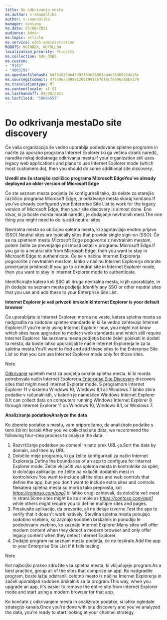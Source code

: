 ```yaml
---
title: Do odkrivanja mesta
ms.author: v-smandalika
author: v-smandalika
manager: dansimp
ms.date: 03/08/2021
audience: Admin
ms.topic: article
ms.service: o365-administration
ROBOTS: NOINDEX, NOFOLLOW
localization_priority: Priority
ms.collection: Adm_O365
ms.custom:
- "9143"
- "9005291"
ms.openlocfilehash: bdf94220de45d92f63e56501ea4e35389224d25c
ms.sourcegitcommit: 475a9eaa095812091991857df6cf6490a8bbe179
ms.translationtype: MT
ms.contentlocale: sl-SI
ms.lasthandoff: 03/08/2021
ms.locfileid: "50694557"
---
```

# <a name="do-site-discovery"></a><span data-ttu-id="5e76d-102">Do odkrivanja mesta</span><span class="sxs-lookup"><span data-stu-id="5e76d-102">Do site discovery</span></span>

<span data-ttu-id="5e76d-103">Če vaša organizacija še vedno uporablja podedovane spletne programe in načrte za uporabo programa Internet Explorer (ki ga večina strank naredi), naredite nekaj dodatnega odkrivanja mesta.</span><span class="sxs-lookup"><span data-stu-id="5e76d-103">If your organization still uses legacy web applications and plans to use Internet Explorer mode (which most customers do), then you should do some additional site discovery.</span></span>

<span data-ttu-id="5e76d-104">**Uvedli ste že starejšo različico programa Microsoft Edge**</span><span class="sxs-lookup"><span data-stu-id="5e76d-104">**You've already deployed an older version of Microsoft Edge**</span></span>

<span data-ttu-id="5e76d-105">Če ste seznam mesta podjetja že konfigurirali tako, da delate za starejšo različico programa Microsoft Edge, je odkrivanje mesta skoraj končano.</span><span class="sxs-lookup"><span data-stu-id="5e76d-105">If you've already configured your Enterprise Site List to work for the legacy version of Microsoft Edge, then your site discovery is almost done.</span></span> <span data-ttu-id="5e76d-106">Eno stvar, ki jo boste morda morali narediti, je dodajanje nevtralnih mest.</span><span class="sxs-lookup"><span data-stu-id="5e76d-106">The one thing you might need to do is add neutral sites.</span></span>

<span data-ttu-id="5e76d-107">Nevtralna mesta so običajno spletna mesta, ki zagotavljajo enotno prijavo (SSO).</span><span class="sxs-lookup"><span data-stu-id="5e76d-107">Neutral sites are typically sites that provide single sign-on (SSO).</span></span> <span data-ttu-id="5e76d-108">Če se na spletnem mestu Microsoft Edge pogovorite z nevtralnim mestom, potem želite za preverjanje pristnosti ostati v programu Microsoft Edge.</span><span class="sxs-lookup"><span data-stu-id="5e76d-108">If you go to a neutral site from Microsoft Edge, then you want to stay in Microsoft Edge to authenticate.</span></span> <span data-ttu-id="5e76d-109">Če se v načinu Internet Explorerja pogovorite z nevtralnim mestom, lahko v načinu Internet Explorerja ohranite preverjanje pristnosti.</span><span class="sxs-lookup"><span data-stu-id="5e76d-109">If you go to a neutral site in Internet Explorer mode, then you want to stay in Internet Explorer mode to authenticate.</span></span>

<span data-ttu-id="5e76d-110">Identificirajte katero koli SSO ali druga nevtralna mesta, ki jih uporabljate, in jih dodajte na seznam mesta podjetja.</span><span class="sxs-lookup"><span data-stu-id="5e76d-110">Identify any SSO or other neutral sites that you use and add these to your Enterprise Site List.</span></span>

<span data-ttu-id="5e76d-111">**Internet Explorer je vaš privzeti brskalnik**</span><span class="sxs-lookup"><span data-stu-id="5e76d-111">**Internet Explorer is your default browser**</span></span>

<span data-ttu-id="5e76d-112">Če uporabljate le Internet Explorer, morda ne veste, katera spletna mesta so nadgradila na sodobne spletne standarde in ki še vedno zahtevajo Internet Explorer.</span><span class="sxs-lookup"><span data-stu-id="5e76d-112">If you're only using Internet Explorer now, you might not know which sites have upgraded to modern web standards and which still require Internet Explorer.</span></span> <span data-ttu-id="5e76d-113">Na seznamu mesta podjetja boste želeli poiskati in dodati ta mesta, da boste lahko uporabljali le način Internet Explorerja le za ta spletna mesta.</span><span class="sxs-lookup"><span data-stu-id="5e76d-113">You'll want to find and add these sites to the Enterprise Site List so that you can use Internet Explorer mode only for those sites.</span></span>

> [!NOTE]
> <span data-ttu-id="5e76d-114">[Odkrivanje](https://docs.microsoft.com/internet-explorer/ie11-deploy-guide/collect-data-using-enterprise-site-discovery) spletnih mest za podjetja odkrije spletna mesta, ki bi morda potrebovala način Internet Explorerja.</span><span class="sxs-lookup"><span data-stu-id="5e76d-114">[Enterprise Site Discovery](https://docs.microsoft.com/internet-explorer/ie11-deploy-guide/collect-data-using-enterprise-site-discovery) discovers sites that might need Internet Explorer mode.</span></span> <span data-ttu-id="5e76d-115">S programom Internet Explorer 11 v sistemu Windows 10, Windows 8,1 ali Windows 7 lahko zbira podatke v računalnikih, v katerih je nameščen Windows Internet Explorer 8.</span><span class="sxs-lookup"><span data-stu-id="5e76d-115">It can collect data on computers running Windows Internet Explorer 8 through Internet Explorer 11 on Windows 10, Windows 8.1, or Windows 7.</span></span>

<span data-ttu-id="5e76d-116">**Analiziranje podatkov**</span><span class="sxs-lookup"><span data-stu-id="5e76d-116">**Analyze the data**</span></span>

<span data-ttu-id="5e76d-117">Ko zberete podatke o mestu, vam priporočamo, da analizirate podatke s temi štirimi koraki:</span><span class="sxs-lookup"><span data-stu-id="5e76d-117">After you've collected site data, we recommend the following four-step process to analyze the data:</span></span>
1. <span data-ttu-id="5e76d-118">Razvrščanje podatkov po domeni in nato prek URL-ja.</span><span class="sxs-lookup"><span data-stu-id="5e76d-118">Sort the data by domain, and then by URL.</span></span>
2. <span data-ttu-id="5e76d-119">Določite meje programa, ki ga želite konfigurirati za način Internet Explorerja.</span><span class="sxs-lookup"><span data-stu-id="5e76d-119">Define the boundaries of an app to configure for Internet Explorer mode.</span></span> <span data-ttu-id="5e76d-120">Želite vključiti vsa spletna mesta in kontrolnike za splet, ki določajo aplikacijo, ne želite pa vključiti dodatnih mest in kontrolnikov.</span><span class="sxs-lookup"><span data-stu-id="5e76d-120">You want to include all the sites and web controls that define the app, but you don't want to include extra sites and controls.</span></span> <span data-ttu-id="5e76d-121">Nekatera spletna mesta so morda tako preprosta, kot *https://contoso.com/app1* bi lahko drugi zahtevali, da določite več mest in strani.</span><span class="sxs-lookup"><span data-stu-id="5e76d-121">Some sites might be as simple as *https://contoso.com/app1* while others might require you to define multiple sites and pages.</span></span>
3. <span data-ttu-id="5e76d-122">Preskusite aplikacijo, da preverite, ali ne deluje izvorno.</span><span class="sxs-lookup"><span data-stu-id="5e76d-122">Test the app to verify that it doesn't work natively.</span></span> <span data-ttu-id="5e76d-123">Številna spletna mesta ponujajo sodobno vsebino, ko zaznajo sodoben brskalnik in ponudijo le podedovano vsebino, ko zaznajo Internet Explorer.</span><span class="sxs-lookup"><span data-stu-id="5e76d-123">Many sites will offer modern content when they detect a modern browser and only offer legacy content when they detect Internet Explorer.</span></span>
4. <span data-ttu-id="5e76d-124">Dodajte program na seznam mesta podjetja, če ne testirate.</span><span class="sxs-lookup"><span data-stu-id="5e76d-124">Add the app to your Enterprise Site List if it fails testing.</span></span>

> [!NOTE]
> <span data-ttu-id="5e76d-125">Kot najboljšo prakso združite vsa spletna mesta, ki vključujejo program.</span><span class="sxs-lookup"><span data-stu-id="5e76d-125">As a best practice, group all of the sites that comprise an app.</span></span> <span data-ttu-id="5e76d-126">Ko nadgradite program, boste lažje odstranili celotno mesto iz načina Internet Explorerja in začeli uporabljati sodoben brskalnik za ta program.</span><span class="sxs-lookup"><span data-stu-id="5e76d-126">This way, when you upgrade an app, it's easier to remove the entire site from Internet Explorer mode and start using a modern browser for that app.</span></span>

<span data-ttu-id="5e76d-127">Ko končate z odkrivanjem mesta in analizirate podatke, si lahko ogledate strategijo kanala.</span><span class="sxs-lookup"><span data-stu-id="5e76d-127">Once you're done with site discovery and you've analyzed the data, you're ready to start looking at your channel strategy.</span></span>


